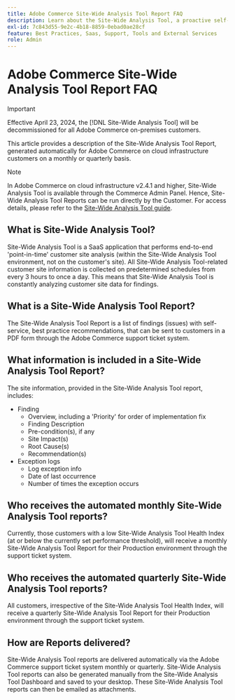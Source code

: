```yaml
---
title: Adobe Commerce Site-Wide Analysis Tool Report FAQ
description: Learn about the Site-Wide Analysis Tool, a proactive self-service tool and central repository that includes detailed system insights and recommendations to ensure the security and operability of your Adobe Commerce installation.
exl-id: 7c843d55-9e2c-4b18-8859-0ebad0ae28cf
feature: Best Practices, Saas, Support, Tools and External Services
role: Admin
---
```

# Adobe Commerce Site-Wide Analysis Tool Report FAQ

>[!IMPORTANT] 
>
>Effective April 23, 2024, the [!DNL Site-Wide Analysis Tool] will be decommissioned for all Adobe Commerce on-premises customers.

This article provides a description of the Site-Wide Analysis Tool Report, generated automatically for Adobe Commerce on cloud infrastructure customers on a monthly or quarterly basis.

>[!NOTE]
>
>In Adobe Commerce on cloud infrastructure v2.4.1 and higher, Site-Wide Analysis Tool is available through the Commerce Admin Panel. Hence, Site-Wide Analysis Tool Reports can be run directly by the Customer. For access details, please refer to the [Site-Wide Analysis Tool guide](https://experienceleague.adobe.com/docs/commerce-operations/tools/site-wide-analysis-tool/access.html).

## What is Site-Wide Analysis Tool?

Site-Wide Analysis Tool is a SaaS application that performs end-to-end 'point-in-time' customer site analysis (within the Site-Wide Analysis Tool environment, not on the customer's site). All Site-Wide Analysis Tool-related customer site information is collected on predetermined schedules from every 3 hours to once a day. This means that Site-Wide Analysis Tool is constantly analyzing customer site data for findings.

## What is a Site-Wide Analysis Tool Report?

The Site-Wide Analysis Tool Report is a list of findings (issues) with self-service, best practice recommendations, that can be sent to customers in a PDF form through the Adobe Commerce support ticket system.

## What information is included in a Site-Wide Analysis Tool Report?

The site information, provided in the Site-Wide Analysis Tool report, includes:

* Finding
  * Overview, including a 'Priority' for order of implementation fix
  * Finding Description
  * Pre-condition(s), if any
  * Site Impact(s)
  * Root Cause(s)
  * Recommendation(s)
* Exception logs
  * Log exception info
  * Date of last occurrence
  * Number of times the exception occurs
 
## Who receives the automated monthly Site-Wide Analysis Tool reports?

Currently, those customers with a low Site-Wide Analysis Tool Health Index (at or below the currently set performance threshold), will receive a monthly Site-Wide Analysis Tool Report for their Production environment through the support ticket system.

## Who receives the automated quarterly Site-Wide Analysis Tool reports?

All customers, irrespective of the Site-Wide Analysis Tool Health Index, will receive a quarterly Site-Wide Analysis Tool Report for their Production environment through the support ticket system.

## How are Reports delivered?

Site-Wide Analysis Tool reports are delivered automatically via the Adobe Commerce support ticket system monthly or quarterly. Site-Wide Analysis Tool reports can also be generated manually from the Site-Wide Analysis Tool Dashboard and saved to your desktop. These Site-Wide Analysis Tool reports can then be emailed as attachments.
